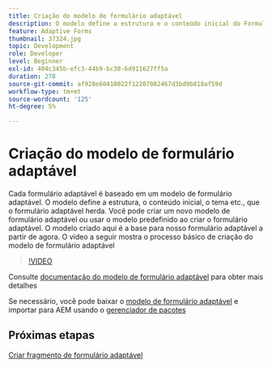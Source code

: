 ```yaml
---
title: Criação do modelo de formulário adaptável
description: O modelo define a estrutura e o conteúdo inicial do Formulário adaptável.
feature: Adaptive Forms
thumbnail: 37324.jpg
topic: Development
role: Developer
level: Beginner
exl-id: 404c345b-efc3-44b9-bc38-6d911627ff5a
duration: 278
source-git-commit: af928e60410022f12207082467d3bd9b818af59d
workflow-type: tm+mt
source-wordcount: '125'
ht-degree: 5%

---
```


# Criação do modelo de formulário adaptável

Cada formulário adaptável é baseado em um modelo de formulário adaptável. O modelo define a estrutura, o conteúdo inicial, o tema etc., que o formulário adaptável herda. Você pode criar um novo modelo de formulário adaptável ou usar o modelo predefinido ao criar o formulário adaptável.
O modelo criado aqui é a base para nosso formulário adaptável a partir de agora.
O vídeo a seguir mostra o processo básico de criação do modelo de formulário adaptável

>[!VIDEO](https://video.tv.adobe.com/v/37324?quality=12&learn=on)

Consulte [documentação do modelo de formulário adaptável](https://experienceleague.adobe.com/docs/experience-manager-65/forms/adaptive-forms-advanced-authoring/template-editor.html) para obter mais detalhes

Se necessário, você pode baixar o [modelo de formulário adaptável](assets/peak-application-template.zip) e importar para AEM usando o [gerenciador de pacotes](http://localhost:4502/crx/packmgr/index.jsp)

## Próximas etapas

[Criar fragmento de formulário adaptável](./create-form-fragment.md)

